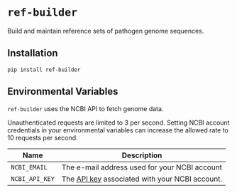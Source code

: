 # `ref-builder`

Build and maintain reference sets of pathogen genome sequences.

## Installation

```shell script
pip install ref-builder
```

## Environmental Variables

`ref-builder` uses the NCBI API to fetch genome data.

Unauthenticated requests are limited to 3 per second. Setting NCBI account credentials
in your environmental variables can increase the allowed rate to 10 requests per
second.

| Name           | Description                                                                                      |
| -------------- | ------------------------------------------------------------------------------------------------ |
| `NCBI_EMAIL`   | The e-mail address used for your NCBI account                                                    |
| `NCBI_API_KEY` | The [API key](https://www.ncbi.nlm.nih.gov/account/settings/) associated with your NCBI account. |

##

